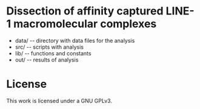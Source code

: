 # Dissection of affinity captured LINE-1 macromolecular complexes

- data/ -- directory with data files for the analysis
- src/ -- scripts with analysis
- lib/ -- functions and constants
- out/ -- results of analysis

# License

This work is licensed under a GNU GPLv3.